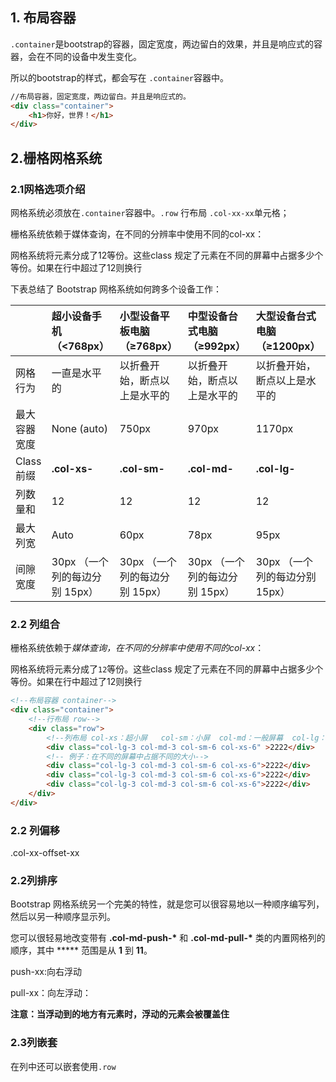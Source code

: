 



## 1. 布局容器

​	`.container`是bootstrap的容器，固定宽度，两边留白的效果，并且是响应式的容器，会在不同的设备中发生变化。

所以的bootstrap的样式，都会写在	`.container`容器中。

```html
//布局容器，固定宽度，两边留白。并且是响应式的。
<div class="container">
    <h1>你好，世界！</h1>
</div>
```

## 2.栅格网格系统

### 2.1网格选项介绍

网格系统必须放在`.container`容器中。`.row` 行布局 `.col-xx-xx`单元格；

栅格系统依赖于媒体查询，在不同的分辨率中使用不同的col-xx：

网格系统将元素分成了12等份。这些class 规定了元素在不同的屏幕中占据多少个等份。如果在行中超过了12则换行

下表总结了 Bootstrap 网格系统如何跨多个设备工作：

|              | 超小设备手机（<768px）         | 小型设备平板电脑（≥768px）     | 中型设备台式电脑（≥992px）     | 大型设备台式电脑（≥1200px）    |
| :----------- | :----------------------------- | :----------------------------- | :----------------------------- | :----------------------------- |
| 网格行为     | 一直是水平的                   | 以折叠开始，断点以上是水平的   | 以折叠开始，断点以上是水平的   | 以折叠开始，断点以上是水平的   |
| 最大容器宽度 | None (auto)                    | 750px                          | 970px                          | 1170px                         |
| Class 前缀   | **.col-xs-**                   | **.col-sm-**                   | **.col-md-**                   | **.col-lg-**                   |
| 列数量和     | 12                             | 12                             | 12                             | 12                             |
| 最大列宽     | Auto                           | 60px                           | 78px                           | 95px                           |
| 间隙宽度     | 30px （一个列的每边分别 15px） | 30px （一个列的每边分别 15px） | 30px （一个列的每边分别 15px） | 30px （一个列的每边分别 15px） |

### 2.2 列组合

栅格系统依赖于*媒体查询，在不同的分辨率中使用不同的col-xx*：

网格系统将元素分成了`12`等份。这些class 规定了元素在不同的屏幕中占据多少个等份。如果在行中超过了12则换行

```html
<!--布局容器 container-->
<div class="container">
    <!--行布局 row-->
    <div class="row">
        <!--列布局 col-xs：超小屏   col-sm：小屏  col-md：一般屏幕  col-lg：大屏-->
        <div class="col-lg-3 col-md-3 col-sm-6 col-xs-6" >2222</div>
        <!-- 例子：在不同的屏幕中占据不同的大小-->
        <div class="col-lg-3 col-md-3 col-sm-6 col-xs-6">2222</div>
        <div class="col-lg-3 col-md-3 col-sm-6 col-xs-6">2222</div>
        <div class="col-lg-3 col-md-3 col-sm-6 col-xs-6">2222</div>
    </div>
</div>
```

### 2.2 列偏移

.col-xx-offset-xx

### 2.2列排序

Bootstrap 网格系统另一个完美的特性，就是您可以很容易地以一种顺序编写列，然后以另一种顺序显示列。

您可以很轻易地改变带有 **.col-md-push-\*** 和 **.col-md-pull-\*** 类的内置网格列的顺序，其中 ***** 范围是从 **1** 到 **11**。

push-xx:向右浮动

pull-xx：向左浮动：

**注意：当浮动到的地方有元素时，浮动的元素会被覆盖住**

### 2.3列嵌套

在列中还可以嵌套使用`.row`